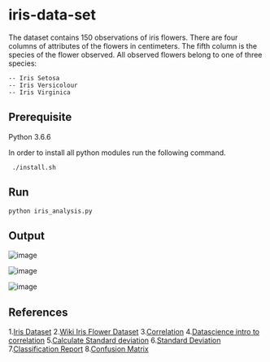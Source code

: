 # iris-data-set

The dataset contains 150 observations of iris flowers. There are four columns of attributes of the flowers in centimeters. The fifth column is the species of the flower observed. All observed flowers belong to one of three species:

    -- Iris Setosa 
    -- Iris Versicolour 
    -- Iris Virginica

## Prerequisite
Python 3.6.6

In order to install all python modules run the following command. 

     ./install.sh

## Run
    python iris_analysis.py 
    
## Output

![image](https://user-images.githubusercontent.com/17595044/57466438-8c7aa280-7278-11e9-94d2-dd3b97678285.png)

![image](https://user-images.githubusercontent.com/17595044/57466493-af0cbb80-7278-11e9-9ffd-f55029c5244d.png)

![image](https://user-images.githubusercontent.com/17595044/57466537-c9469980-7278-11e9-8ff3-5f39b25d0b44.png)

    
    
## References
1.[Iris Dataset](https://archive.ics.uci.edu/ml/datasets/Iris)
2.[Wiki Iris Flower Dataset](https://en.wikipedia.org/wiki/Iris_flower_data_set)
3.[Correlation](https://www.statisticshowto.datasciencecentral.com/probability-and-statistics/correlation-coefficient-formula/)
4.[Datascience intro to correlation](https://www.datascience.com/blog/introduction-to-correlation-learn-data-science-tutorials)
5.[Calculate Standard deviation](https://www.khanacademy.org/math/probability/data-distributions-a1/summarizing-spread-distributions/a/calculating-standard-deviation-step-by-step)
6.[Standard Deviation](https://www.investopedia.com/terms/s/standarddeviation.asp)
7.[Classification Report](https://www.scikit-yb.org/en/latest/api/classifier/classification_report.html)
8.[Confusion Matrix](https://en.wikipedia.org/wiki/Confusion_matrix)
